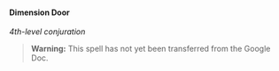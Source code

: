 #### Dimension Door
<!-- markdownlint-disable-next-line no-emphasis-as-heading -->
_4th-level conjuration_

> **Warning:**
> This spell has not yet been transferred from the Google Doc.
